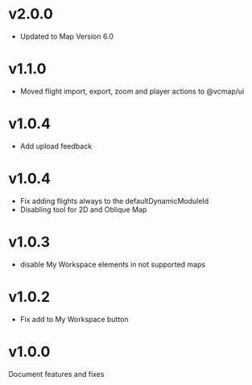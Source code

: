 # v2.0.0

- Updated to Map Version 6.0

# v1.1.0

- Moved flight import, export, zoom and player actions to @vcmap/ui

# v1.0.4

- Add upload feedback

# v1.0.4

- Fix adding flights always to the defaultDynamicModuleId
- Disabling tool for 2D and Oblique Map

# v1.0.3

- disable My Workspace elements in not supported maps

# v1.0.2

- Fix add to My Workspace button

# v1.0.0

Document features and fixes
